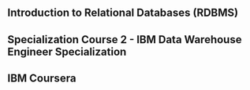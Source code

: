## Introduction to Relational Databases (RDBMS)

## Specialization Course 2 - IBM Data Warehouse Engineer Specialization

## IBM Coursera
